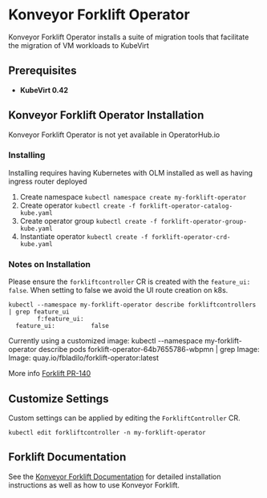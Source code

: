 # Konveyor Forklift Operator

Konveyor Forklift Operator installs a suite of migration tools that facilitate the migration of VM workloads to KubeVirt

## Prerequisites

* __KubeVirt 0.42__

## Konveyor Forklift Operator Installation

Konveyor Forklift Operator is not yet available in OperatorHub.io

### Installing 

Installing requires having Kubernetes with OLM installed as well as having ingress router deployed

1. Create namespace `kubectl namespace create my-forklift-operator`
1. Create operator `kubectl create -f forklift-operator-catalog-kube.yaml`
1. Create operator group `kubectl create -f forklift-operator-group-kube.yaml`
1. Instantiate operator `kubectl create -f forklift-operator-crd-kube.yaml`

### Notes on Installation

Please ensure the `forkliftcontroller` CR is created with the `feature_ui: false`. 
When setting to false we avoid the UI route creation on k8s.

    kubectl --namespace my-forklift-operator describe forkliftcontrollers | grep feature_ui
            f:feature_ui:
      feature_ui:          false

Currently using a customized image:
    kubectl --namespace my-forklift-operator describe pods forklift-operator-64b7655786-wbpmn | grep Image:
      Image:         quay.io/fbladilo/forklift-operator:latest

More info [Forklift PR-140](https://github.com/konveyor/forklift-operator/pull/140)

## Customize Settings

Custom settings can be applied by editing the `ForkliftController` CR.

`kubectl edit forkliftcontroller -n my-forklift-operator`

## Forklift Documentation

See the [Konveyor Forklift Documentation](https://forklift-docs.konveyor.io/) for detailed installation instructions as well as how to use Konveyor Forklift.
